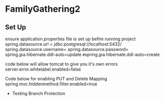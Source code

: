 # FamilyGathering2

## Set Up
ensure application.properties file is set up befire running project 
spring.datasource.url = jdbc:postgresql://localhost:5432/<ServerName>
spring.datasource.username=<username>
spring.datasource.password=<password>
spring.jpa.hibernate.ddl-auto=update
 `#`spring.jpa.hibernate.ddl-auto=create

code below will allow tomcat to give you it's own errors
server.error.whitelabel.enabled=false

Code below for enabling PUT and Delete Mapping
spring.mvc.hiddenmethod.filter.enabled=true

- Testing Branch Protection